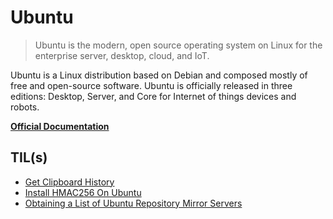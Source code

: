 # Ubuntu

> Ubuntu is the modern, open source operating system on Linux for the enterprise server, desktop, cloud, and IoT.

Ubuntu is a Linux distribution based on Debian and composed mostly of free and open-source software. Ubuntu is officially released in three editions: Desktop, Server, and Core for Internet of things devices and robots.

**[Official Documentation](https://help.ubuntu.com/)**

## TIL(s)

- [Get Clipboard History](get-clipboard-history.md)
- [Install HMAC256 On Ubuntu](install-hmac256-on-ubuntu.md)
- [Obtaining a List of Ubuntu Repository Mirror Servers](obtaining-a-list-of-ubuntu-repository-mirror-servers.md)
